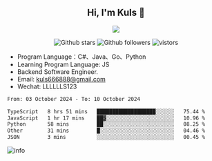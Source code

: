 <h2 align="center"> Hi, I'm Kuls 👋 </h2>
<p align="center">
    <p align="center">
        <img src=" https://avatars.githubusercontent.com/u/42165104?s=460&u=5c7fbf0bce7d4b38a15a44676e6f64b529e47598&v=4"/>
    </p>
    <p align="center">
      <img src="https://img.shields.io/github/stars/hellokuls?style=social" alt="Github stars" />
      <img src="https://img.shields.io/github/followers/hellokuls?style=social" alt="Github followers" />
      <img src="https://visitor-badge.glitch.me/badge?page_id=hellokuls.readme" alt="vistors" />
    </p>
</p>

- Program Language：C#、Java、Go、Python
- Learning Program Language: JS
- Backend Software Engineer.
- Email: kuls666888@gmail.com
- Wechat: LLLLLLS123

<!--START_SECTION:waka-->

```txt
From: 03 October 2024 - To: 10 October 2024

TypeScript   8 hrs 51 mins   ███████████████████░░░░░░   75.44 %
JavaScript   1 hr 17 mins    ██▓░░░░░░░░░░░░░░░░░░░░░░   10.96 %
Python       58 mins         ██░░░░░░░░░░░░░░░░░░░░░░░   08.25 %
Other        31 mins         █░░░░░░░░░░░░░░░░░░░░░░░░   04.46 %
JSON         3 mins          ░░░░░░░░░░░░░░░░░░░░░░░░░   00.45 %
```

<!--END_SECTION:waka-->

![info](https://github-readme-stats.vercel.app/api?username=hellokuls&show_icons=true&count_private=true&hide=prs&theme=default_repocard)



